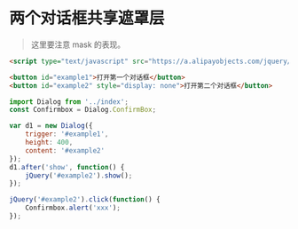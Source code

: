 # 两个对话框共享遮罩层

<link href="../src/dialog.css" rel="stylesheet">

> 这里要注意 mask 的表现。

```html
<script type="text/javascript" src="https://a.alipayobjects.com/jquery/jquery/1.7.2/jquery.js"></script>

<button id="example1">打开第一个对话框</button>
<button id="example2" style="display: none">打开第二个对话框</button>
```

```javascript
import Dialog from '../index';
const Confirmbox = Dialog.ConfirmBox;

var d1 = new Dialog({
    trigger: '#example1',
    height: 400,
    content: '#example2'
});
d1.after('show', function() {
    jQuery('#example2').show();
});

jQuery('#example2').click(function() {
    Confirmbox.alert('xxx');
});
```
